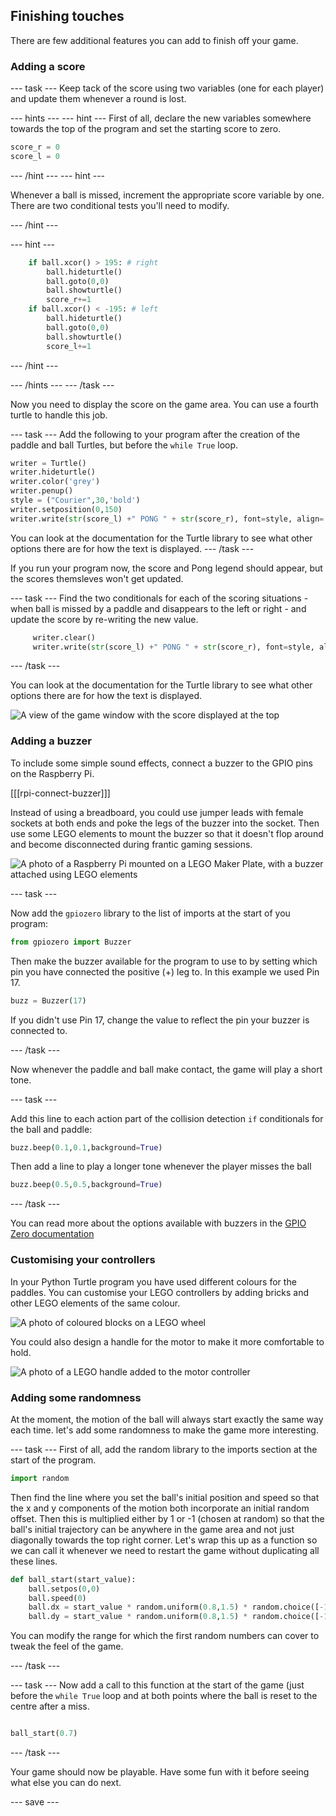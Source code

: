 ## Finishing touches

There are few additional features you can add to finish off your game.

### Adding a score

--- task ---
Keep tack of the score using two variables (one for each player) and update them whenever a round is lost.

--- hints ---
--- hint ---
First of all, declare the new variables somewhere towards the top of the program and set the starting score to zero.

```python
score_r = 0
score_l = 0
```
--- /hint ---
--- hint ---

Whenever a ball is missed, increment the appropriate score variable by one. There are two conditional tests you'll need to modify.


--- /hint ---

--- hint ---
```python
    if ball.xcor() > 195: # right
        ball.hideturtle()
        ball.goto(0,0)
        ball.showturtle()
        score_r+=1
    if ball.xcor() < -195: # left
        ball.hideturtle()
        ball.goto(0,0)
        ball.showturtle()
        score_l+=1
```
--- /hint ---

--- /hints ---
--- /task ---

Now you need to display the score on the game area. You can use a fourth turtle to handle this job.

--- task ---
Add the following to your program after the creation of the paddle and ball Turtles, but before the `while True` loop.

```python
writer = Turtle()
writer.hideturtle()
writer.color('grey')
writer.penup()
style = ("Courier",30,'bold')
writer.setposition(0,150)
writer.write(str(score_l) +" PONG " + str(score_r), font=style, align='center')
```

You can look at the documentation for the Turtle library to see what other options there are for how the text is displayed. 
--- /task ---

If you run your program now, the score and Pong legend should appear, but the scores themsleves won't get updated.  

--- task ---
Find the two conditionals for each of the scoring situations - when ball is missed by a paddle and disappears to the left or right - and update the score by re-writing the new value. 

```python
     writer.clear()
     writer.write(str(score_l) +" PONG " + str(score_r), font=style, align='center')
```

--- /task ---

You can look at the documentation for the Turtle library to see what other options there are for how the text is displayed. 

![A view of the game window with the score displayed at the top](images/score.png)

### Adding a buzzer

To include some simple sound effects, connect a buzzer to the GPIO pins on the Raspberry Pi.

[[[rpi-connect-buzzer]]]


Instead of using a breadboard, you could use jumper leads with female sockets at both ends and poke the legs of the buzzer into the socket. Then use some LEGO elements to mount the buzzer so that it doesn't flop around and become disconnected during frantic gaming sessions.


![A photo of a Raspberry Pi mounted on a LEGO Maker Plate, with a buzzer attached using LEGO elements](images/buzzer.JPG)

--- task ---

Now add the `gpiozero` library to the list of imports at the start of you program:

```python
from gpiozero import Buzzer
```

Then make the buzzer available for the program to use to by setting which pin you have connected the positive (+) leg to. In this example we used Pin 17.

```python
buzz = Buzzer(17)
```
If you didn't use Pin 17, change the value to reflect the pin your buzzer is connected to.


--- /task ---

Now whenever the paddle and ball make contact, the game will play a short tone.

--- task ---

Add this line to each action part of the collision detection `if` conditionals for the ball and paddle:

```python
buzz.beep(0.1,0.1,background=True)
```

Then add a  line to play a longer tone whenever the player misses the ball

```python
buzz.beep(0.5,0.5,background=True)
```

--- /task ---


You can read more about the options available with buzzers in the [GPIO Zero documentation](https://gpiozero.readthedocs.io/en/stable/api_output.html#buzzer)



### Customising your controllers

In your Python Turtle program you have used different colours for the paddles. You can customise your LEGO controllers by adding bricks and other LEGO elements of the same colour.

![A photo of coloured blocks on a LEGO wheel](images/blue_wheel.JPG)

You could also design a handle for the motor to make it more comfortable to hold.

![A photo of a LEGO handle added to the motor controller](images/handle.JPG)

### Adding some randomness

At the moment, the motion of the ball will always start exactly the same way each time. let's add some randomness to make the game more interesting.

--- task ---
First of all, add the random library to the imports section at the start of the program.

```python
import random
```

Then find the line where you set the ball's initial position and  speed so that the x and y components of the motion both incorporate an initial random offset. Then this is multiplied either by 1 or -1 (chosen at random) so that the ball's initial trajectory can be anywhere in the game area and not just diagonally towards the top right corner. Let's wrap this up as a function so we can call it whenever we need to restart the game without duplicating all these lines. 
 
```python
def ball_start(start_value):
    ball.setpos(0,0)
    ball.speed(0)
    ball.dx = start_value * random.uniform(0.8,1.5) * random.choice([-1,1])
    ball.dy = start_value * random.uniform(0.8,1.5) * random.choice([-1,1])
```
You can modify the range for which the first random numbers can cover to tweak the feel of the game. 
 
--- /task ---

--- task ---
Now add a call to this function at the start of the game (just before the `while True` loop and at both points where the ball is reset to the centre after a miss.

```python

ball_start(0.7)
```
--- /task ---

Your game should now be playable. Have some fun with it before seeing what else you can do next. 

--- save ---
